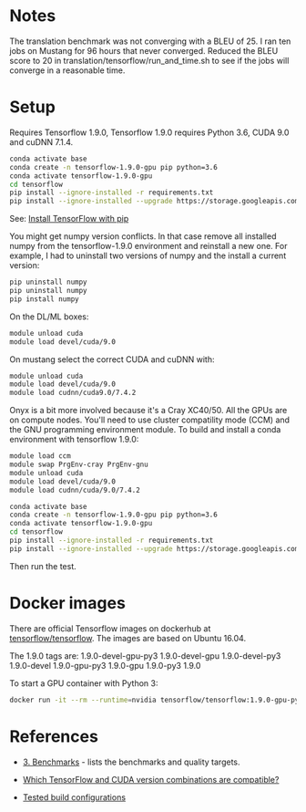 
# Notes
The translation benchmark was not converging with a BLEU of 25.  I ran ten jobs on Mustang for 96 hours that never converged.  Reduced the BLEU score to 20 in translation/tensorflow/run_and_time.sh to see if the jobs will converge in a reasonable time.

# Setup
Requires Tensorflow 1.9.0, Tensorflow 1.9.0 requires Python 3.6, CUDA 9.0 and cuDNN 7.1.4.

```bash
conda activate base
conda create -n tensorflow-1.9.0-gpu pip python=3.6
conda activate tensorflow-1.9.0-gpu
cd tensorflow
pip install --ignore-installed -r requirements.txt
pip install --ignore-installed --upgrade https://storage.googleapis.com/tensorflow/linux/gpu/tensorflow_gpu-1.9.0-cp36-cp36m-linux_x86_64.whl
```
See: [Install TensorFlow with pip](https://www.tensorflow.org/install/pip)

You might get numpy version conflicts.  In that case remove all installed numpy from the tensorflow-1.9.0 environment and reinstall a new one.  For example, I had to uninstall two versions of numpy and the install a current version:
```bash
pip uninstall numpy
pip uninstall numpy
pip install numpy
```



On the DL/ML boxes:
```bash
module unload cuda
module load devel/cuda/9.0
```

On mustang select the correct CUDA and cuDNN with:
```bash
module unload cuda
module load devel/cuda/9.0
module load cudnn/cuda9.0/7.4.2
```

Onyx is a bit more involved because it's a Cray XC40/50.  All the GPUs are on compute nodes.  You'll need to use cluster compatility mode (CCM) and the  GNU programming environment module.  To build and install a conda environment with tensorflow 1.9.0:
```bash
module load ccm
module swap PrgEnv-cray PrgEnv-gnu
module unload cuda
module load devel/cuda/9.0
module load cudnn/cuda/9.0/7.4.2

conda activate base
conda create -n tensorflow-1.9.0-gpu pip python=3.6
conda activate tensorflow-1.9.0-gpu
cd tensorflow
pip install --ignore-installed -r requirements.txt
pip install --ignore-installed --upgrade https://storage.googleapis.com/tensorflow/linux/gpu/tensorflow_gpu-1.9.0-cp36-cp36m-linux_x86_64.whl
```
Then run the test.

# Docker images
There are official Tensorflow images on dockerhub
at [tensorflow/tensorflow](https://hub.docker.com/r/tensorflow/tensorflow).
The images are based on Ubuntu 16.04.

The 1.9.0 tags are:
    1.9.0-devel-gpu-py3
    1.9.0-devel-gpu
    1.9.0-devel-py3
    1.9.0-devel
    1.9.0-gpu-py3
    1.9.0-gpu
    1.9.0-py3
    1.9.0

To start a GPU container with Python 3:
```bash
docker run -it --rm --runtime=nvidia tensorflow/tensorflow:1.9.0-gpu-py3 python
```

# References

 * [3. Benchmarks](https://github.com/mlperf/policies/blob/master/training_rules.adoc#3-benchmarks) - lists the benchmarks and quality targets.

 * [Which TensorFlow and CUDA version combinations are compatible?](https://stackoverflow.com/questions/50622525/which-tensorflow-and-cuda-version-combinations-are-compatible)
 * [Tested build configurations](https://www.tensorflow.org/install/source#tested_build_configurations)